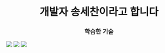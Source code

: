<h1 align="center">개발자 송세찬이라고 합니다</h1>

<h3 align="center">학습한 기술</h3>


<img src="https://img.shields.io/badge/python-3776AB?logo=python"> <img src="https://img.shields.io/badge/C++-00599Clogo=C++"> <img src="https://img.shields.io/badge/androidstudio-3DDC84?logo=androidstudio">
